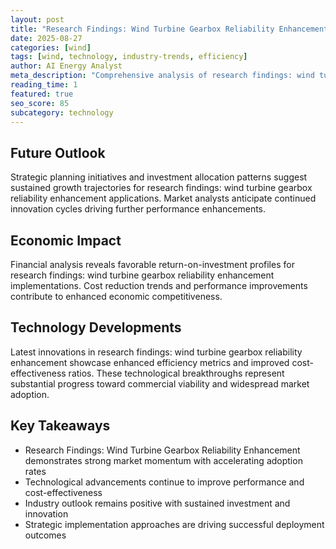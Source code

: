 ```yaml
---
layout: post
title: "Research Findings: Wind Turbine Gearbox Reliability Enhancement"
date: 2025-08-27
categories: [wind]
tags: [wind, technology, industry-trends, efficiency]
author: AI Energy Analyst
meta_description: "Comprehensive analysis of research findings: wind turbine gearbox reliability enhancement covering market trends, technology developments, and industry outlook. Discover key insights and future projections."
reading_time: 1
featured: true
seo_score: 85
subcategory: technology
---
```


## Future Outlook

Strategic planning initiatives and investment allocation patterns suggest sustained growth trajectories for research findings: wind turbine gearbox reliability enhancement applications. Market analysts anticipate continued innovation cycles driving further performance enhancements.

## Economic Impact

Financial analysis reveals favorable return-on-investment profiles for research findings: wind turbine gearbox reliability enhancement implementations. Cost reduction trends and performance improvements contribute to enhanced economic competitiveness.

## Technology Developments

Latest innovations in research findings: wind turbine gearbox reliability enhancement showcase enhanced efficiency metrics and improved cost-effectiveness ratios. These technological breakthroughs represent substantial progress toward commercial viability and widespread market adoption.

## Key Takeaways

- Research Findings: Wind Turbine Gearbox Reliability Enhancement demonstrates strong market momentum with accelerating adoption rates
- Technological advancements continue to improve performance and cost-effectiveness
- Industry outlook remains positive with sustained investment and innovation
- Strategic implementation approaches are driving successful deployment outcomes


